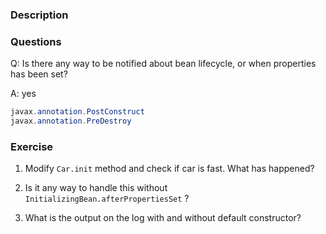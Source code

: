 ### Description

### Questions

Q: Is there any way to be notified about bean lifecycle, or when properties has been set?

A: yes
```java
javax.annotation.PostConstruct
javax.annotation.PreDestroy
```


### Exercise

1. Modify `Car.init` method and check if car is fast. What has happened?

2. Is it any way to handle this without `InitializingBean.afterPropertiesSet` ?

3. What is the output on the log with and without default constructor?
